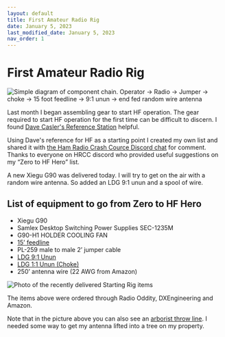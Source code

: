 ```yaml
---
layout: default
title: First Amateur Radio Rig
date: January 5, 2023
last_modified_date: January 5, 2023 
nav_order: 1
---
```

# First Amateur Radio Rig

![Simple diagram of component chain. Operator -> Radio -> Jumper -> choke -> 15 foot feedline -> 9:1 unun -> end fed random wire antenna](first_rig_diagram.png "Component Chain")

Last month I began assembling gear to start HF operation. The gear required to start
HF operation for the first time can be difficult to discern. I found 
[Dave Casler's Reference Station](https://dcasler.com/reference/) helpful.

Using Dave's reference for HF as a starting point I created my own list and shared it
with [the Ham Radio Crash Cource Discord chat](https://discord.com/invite/YGTJx8E) for comment. Thanks to everyone on HRCC discord who 
provided useful suggestions on my “Zero to HF Hero” list.

A new Xiegu G90 was delivered today. I will try to get on the air with a random wire antenna. So added an LDG 9:1 unun and a spool of wire. 

## List of equipment to go from Zero to HF Hero
 - Xiegu G90
 - Samlex Desktop Switching Power Supplies SEC-1235M
 - G90-H1 HOLDER COOLING FAN
 - [15’ feedline](https://www.dxengineering.com/parts/dxe-8xdx015)
 - PL-259 male to male 2’ jumper cable
 - [LDG 9:1 Unun](https://www.dxengineering.com/parts/ldg-ru-9-1)
 - [LDG 1:1 Unun (Choke)](https://www.dxengineering.com/parts/ldg-ru-1-1)
 - 250’ antenna wire (22 AWG from Amazon)

![Photo of the recently delivered Starting Rig items](shipped_radio_and_gear.png "Recently delivered items")

The items above were ordered through Radio Oddity, DXEngineering and Amazon. 

Note that in the picture above you can also see an [arborist throw line](https://www.amazon.com/dp/B074CK8LPP). I needed some way to get my antenna lifted into a tree
on my property.




